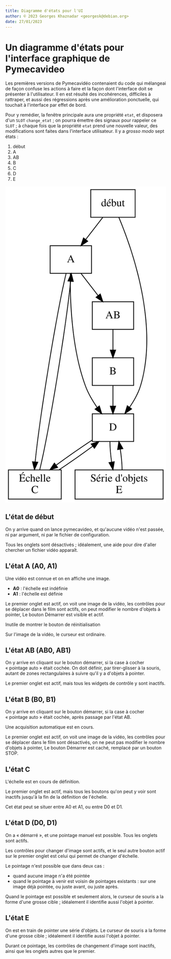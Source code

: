 ```yaml
---
title: Diagramme d'états pour l'UI
author: © 2023 Georges Khaznadar <georgesk@debian.org>
date: 27/01/2023
---
```


# Un diagramme d'états pour l'interface graphique de Pymecavideo #

Les premières versions de Pymecavidéo contenaient du code qui mélangeai de
façon confuse les actions à faire et la façon dont l'interface doit se
présenter à l'utilisateur. Il en est résulté des incohérences, difficiles
à rattraper, et aussi des régressions après une amélioration ponctuelle, qui
touchait à l'interface par effet de bord.

Pour y remédier, la fenêtre principale aura une propriété ```etat```, et
disposera d'un ```SLOT``` ```change_etat``` ; on pourra émettre des signaux
pour rappeler ce ```SLOT``` ; à chaque fois que la propriété ```etat```
prend une nouvelle valeur, des modifications sont faites dans l'interface
utilisateur. Il y a *grosso modo* sept états :

1. début
2. A
3. AB
4. B
5. C
6. D
7. E

![Graphe des états](./etats_pymecavideo.svg)

## L'état de début ##

On y arrive quand on lance pymecavideo, et qu'aucune vidéo n'est passée, ni
par argument, ni par le fichier de configuration.

Tous les onglets sont désactivés ; idéalement, une aide pour dire d'aller
chercher un fichier vidéo apparaît.

## L'état A (A0, A1) ##

Une vidéo est connue et on en affiche une image.

- **A0** : l'échelle est indéfinie
- **A1** : l'échelle est définie

Le premier onglet est actif, on voit une image de la vidéo, les
contrôles pour se déplacer dans le film sont actifs, on peut modifier le
nombre d'objets à pointer, Le bouton Démarrer est visible et actif.

Inutile de montrer le bouton de réinitialisation

Sur l'image de la vidéo, le curseur est ordinaire.

## L'état AB (AB0, AB1) ##
On y arrive en cliquant sur le bouton démarrer, si la case à cocher
« pointage auto » était cochée. On doit définir, par tirer-glisser à la
souris, autant de zones rectangulaires à suivre qu'il y a d'objets à
pointer.

Le premier onglet est actif, mais tous les widgets de contrôle y sont inactifs.

## L'état B (B0, B1) ##

On y arrive en cliquant sur le bouton démarrer, si la case à cocher
« pointage auto » était cochée, après passage par l'état AB.

Une acquisition automatique est en cours.

Le premier onglet est actif, on voit une image de la vidéo, les
contrôles pour se déplacer dans le film sont désactivés, on ne peut pas
modifier le nombre d'objets à pointer, Le bouton Démarrer est caché,
remplacé par un bouton STOP.

## L'état C ##

L'échelle est en cours de définition.

Le premier onglet est actif, mais tous les boutons qu'on peut y voir
sont inactifs jusqu'à la fin de la définition de l'échelle.

Cet état peut se situer entre A0 et A1, ou entre D0 et D1.

## L'état D (D0, D1) ##

On a « démarré », et une pointage manuel est possible. Tous les onglets
sont actifs.

Les contrôles pour changer d'image sont actifs, et le seul autre bouton actif
sur le premier onglet est celui qui permet de changer d'échelle.

Le pointage n'est possible que dans deux cas :

- quand aucune image n'a été pointée
- quand le pointage à venir est voisin de pointages existants : sur
  une image déjà pointée, ou juste avant, ou juste après.

Quand le pointage est possible et seulement alors, le curseur de souris
a la forme d'une grosse cible ; idéalement il identifie aussi l'objet à
pointer.

## L'état E ##

On est en train de pointer une série d'objets. Le curseur de souris
a la forme d'une grosse cible ; idéalement il identifie aussi l'objet à
pointer.

Durant ce pointage, les contrôles de changement d'image sont inactifs,
ainsi que les onglets autres que le premier.

